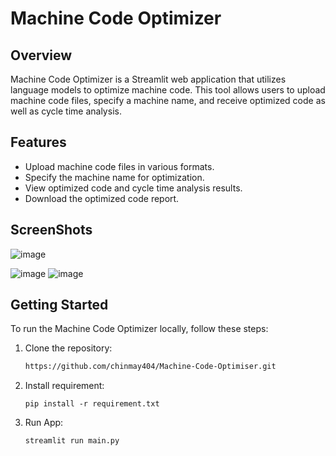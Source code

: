 # Machine Code Optimizer

## Overview
Machine Code Optimizer is a Streamlit web application that utilizes language models to optimize machine code. This tool allows users to upload machine code files, specify a machine name, and receive optimized code as well as cycle time analysis.

## Features
- Upload machine code files in various formats.
- Specify the machine name for optimization.
- View optimized code and cycle time analysis results.
- Download the optimized code report.

## ScreenShots
![image](https://github.com/chinmay404/Machine-Code-Optimiser/assets/92822013/b8623e8c-9b81-4c22-a1ca-817651a5b3c1)

![image](https://github.com/chinmay404/Machine-Code-Optimiser/assets/92822013/ec95ec44-e29a-4399-a2bb-41e57007cf97)
![image](https://github.com/chinmay404/Machine-Code-Optimiser/assets/92822013/be4df808-d443-449f-a3bf-3f3a77cb7b10)
## Getting Started
To run the Machine Code Optimizer locally, follow these steps:

1. Clone the repository:

   ```sh
   https://github.com/chinmay404/Machine-Code-Optimiser.git

2. Install requirement:

   ```Terminal
   pip install -r requirement.txt

3. Run App:

   ```Terminal
   streamlit run main.py
